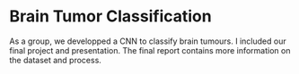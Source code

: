 # Brain Tumor Classification
As a group, we developped a CNN to classify brain tumours. I included our final project and presentation. The final report contains more information on the dataset and process.

